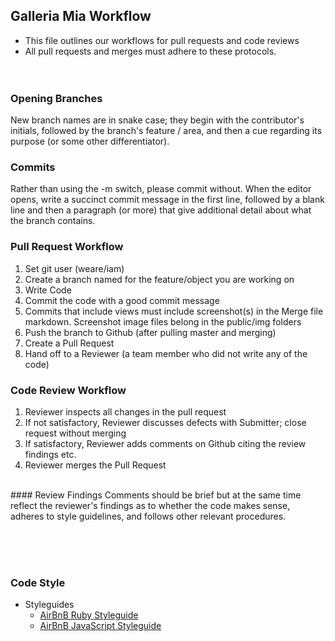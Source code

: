 ## Galleria Mia Workflow

* This file outlines our workflows for pull requests and code reviews
* All pull requests and merges must adhere to these protocols.
<br><br><br>

### Opening Branches
New branch names are in snake case; they begin with the contributor's initials, followed by the branch's feature / area, and then a cue regarding its purpose (or some other differentiator).

### Commits
Rather than using the -m switch, please commit without. When the editor opens, write a succinct commit message in the first line, followed by a blank line and then a paragraph (or more) that give additional detail about what the branch contains.

### Pull Request Workflow
1. Set git user (weare/iam)
2. Create a branch named for the feature/object you are working on
3. Write Code
4. Commit the code with a good commit message
5. Commits that include views must include screenshot(s) in the Merge file markdown. Screenshot image files belong in the public/img folders
6. Push the branch to Github (after pulling master and merging)
7. Create a Pull Request
8. Hand off to a Reviewer (a team member who did not write any of the code)

### Code Review Workflow

1. Reviewer inspects all changes in the pull request
2. If not satisfactory, Reviewer discusses defects with Submitter; close request without merging
3. If satisfactory, Reviewer adds comments on Github citing the review findings etc.
4. Reviewer merges the Pull Request

<br>
#### Review Findings
Comments should be brief but at the same time reflect the reviewer's findings as to whether the code makes sense,
adheres to style guidelines, and follows other relevant procedures.

<br><br><br>
### Code Style
- Styleguides
  - [AirBnB Ruby Styleguide](https://github.com/airbnb/ruby)
  - [AirBnB JavaScript Styleguide](https://github.com/airbnb/javascript)

